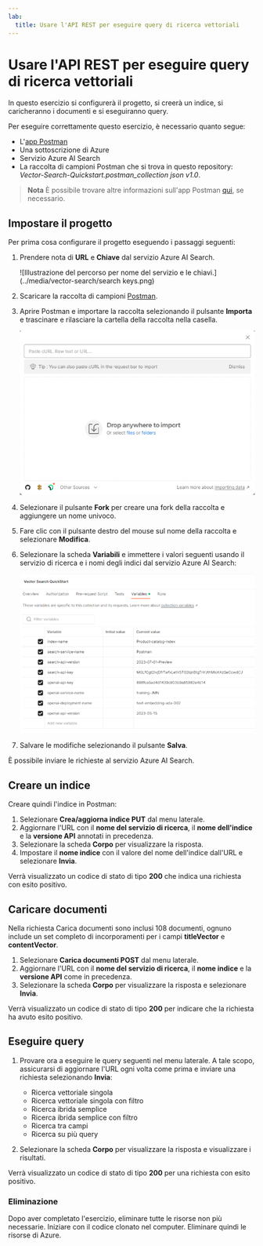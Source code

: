 ```yaml
---
lab:
  title: Usare l'API REST per eseguire query di ricerca vettoriali
---
```


# Usare l'API REST per eseguire query di ricerca vettoriali

In questo esercizio si configurerà il progetto, si creerà un indice, si caricheranno i documenti e si eseguiranno query.

Per eseguire correttamente questo esercizio, è necessario quanto segue:

- L'[app Postman](https://www.postman.com/downloads/)
- Una sottoscrizione di Azure
- Servizio Azure AI Search
- La raccolta di campioni Postman che si trova in questo repository: *Vector-Search-Quickstart.postman_collection json v1.0*.

> **Nota** È possibile trovare altre informazioni sull'app Postman [qui](https://learn.microsoft.com/en-us/azure/search/search-get-started-rest), se necessario.

## Impostare il progetto

Per prima cosa configurare il progetto eseguendo i passaggi seguenti:

1. Prendere nota di **URL** e **Chiave** dal servizio Azure AI Search.

    ![Illustrazione del percorso per nome del servizio e le chiavi.](../media/vector-search/search keys.png)

1. Scaricare la raccolta di campioni [Postman](https://github.com/MicrosoftLearning/mslearn-knowledge-mining/blob/main/Labfiles/10-vector-search/Vector%20Search.postman_collection%20v1.0.json).
1. Aprire Postman e importare la raccolta selezionando il pulsante **Importa** e trascinare e rilasciare la cartella della raccolta nella casella.

    ![Immagine della finestra di dialogo Importa](../media/vector-search/import.png)

1. Selezionare il pulsante **Fork** per creare una fork della raccolta e aggiungere un nome univoco.
1. Fare clic con il pulsante destro del mouse sul nome della raccolta e selezionare **Modifica**.
1. Selezionare la scheda **Variabili** e immettere i valori seguenti usando il servizio di ricerca e i nomi degli indici dal servizio Azure AI Search:

    ![Diagramma che mostra un esempio di impostazioni delle variabili](../media/vector-search/variables.png)

1. Salvare le modifiche selezionando il pulsante **Salva**.

È possibile inviare le richieste al servizio Azure AI Search.

## Creare un indice

Creare quindi l'indice in Postman:

1. Selezionare **Crea/aggiorna indice PUT** dal menu laterale.
1. Aggiornare l'URL con il **nome del servizio di ricerca**, il **nome dell'indice** e la **versione API** annotati in precedenza.
1. Selezionare la scheda **Corpo** per visualizzare la risposta.
1. Impostare il **nome indice** con il valore del nome dell'indice dall'URL e selezionare **Invia**.

Verrà visualizzato un codice di stato di tipo **200** che indica una richiesta con esito positivo.

## Caricare documenti

Nella richiesta Carica documenti sono inclusi 108 documenti, ognuno include un set completo di incorporamenti per i campi **titleVector** e **contentVector**.

1. Selezionare **Carica documenti POST** dal menu laterale.
1. Aggiornare l'URL con il **nome del servizio di ricerca**, il **nome indice** e la **versione API** come in precedenza.
1. Selezionare la scheda **Corpo** per visualizzare la risposta e selezionare **Invia**.

Verrà visualizzato un codice di stato di tipo **200** per indicare che la richiesta ha avuto esito positivo.

## Eseguire query

1. Provare ora a eseguire le query seguenti nel menu laterale. A tale scopo, assicurarsi di aggiornare l'URL ogni volta come prima e inviare una richiesta selezionando **Invia**:

    - Ricerca vettoriale singola
    - Ricerca vettoriale singola con filtro
    - Ricerca ibrida semplice
    - Ricerca ibrida semplice con filtro
    - Ricerca tra campi
    - Ricerca su più query

1. Selezionare la scheda **Corpo** per visualizzare la risposta e visualizzare i risultati.

Verrà visualizzato un codice di stato di tipo **200** per una richiesta con esito positivo.

### Eliminazione

Dopo aver completato l'esercizio, eliminare tutte le risorse non più necessarie. Iniziare con il codice clonato nel computer. Eliminare quindi le risorse di Azure.
